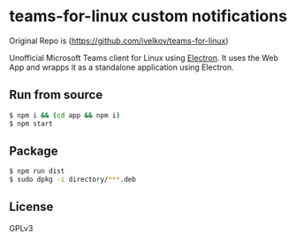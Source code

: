 # teams-for-linux custom notifications

Original Repo is (https://github.com/ivelkov/teams-for-linux)

Unofficial Microsoft Teams client for Linux using [Electron](http://electron.atom.io/).
It uses the Web App and wrapps it as a standalone application using Electron.

## Run from source

```bash
$ npm i && (cd app && npm i)
$ npm start
```
## Package

```bash
$ npm run dist
$ sudo dpkg -i directory/***.deb
```

## License

GPLv3

